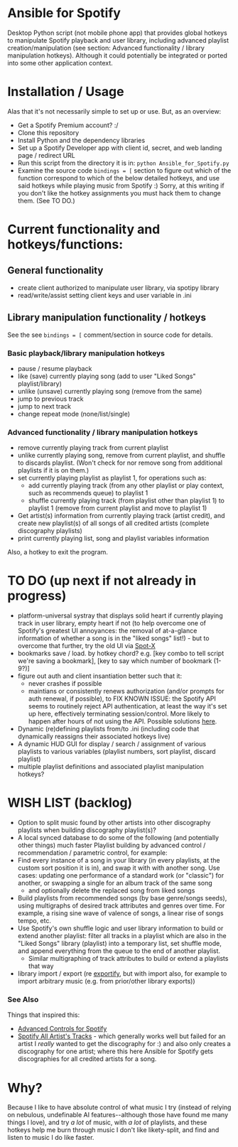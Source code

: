 # Ansible for Spotify
Desktop Python script (not mobile phone app) that provides global hotkeys to manipulate Spotify playback and user library, including advanced playlist creation/manipulation (see section: Advanced functionality / library manipulation hotkeys). Although it could potentially be integrated or ported into some other application context.

# Installation / Usage
Alas that it's not necessarily simple to set up or use. But, as an overview:
- Get a Spotify Premium account? :/
- Clone this repository
- Install Python and the dependency libraries
- Set up a Spotify Developer app with client id, secret, and web landing page / redirect URL
- Run this script from the directory it is in: `python Ansible_for_Spotify.py`
- Examine the source code `bindings = [` section to figure out which of the function correspond to which of the below detailed hotkeys, and use said hotkeys while playing music from Spotify :) Sorry, at this writing if you don't like the hotkey assignments you must hack them to change them. (See TO DO.)

# Current functionality and hotkeys/functions:
## General functionality
- create client authorized to manipulate user library, via spotipy library
- read/write/assist setting client keys and user variable in .ini

## Library manipulation functionality / hotkeys

See the see `bindings = [` comment/section in source code for details.

### Basic playback/library manipulation hotkeys
- pause / resume playback
- like (save) currently playing song (add to user "Liked Songs" playlist/library)
- unlike (unsave) currently playing song (remove from the same)
- jump to previous track
- jump to next track
- change repeat mode (none/list/single)

### Advanced functionality / library manipulation hotkeys
- remove currently playing track from current playlist
- unlike currently playing song, remove from current playlist, and shuffle to discards playlist. (Won't check for nor remove song from additional playlists if it is on them.)
- set currently playing playlist as playlist 1, for operations such as:
  - add currently playing track (from any other playlist or play context, such as recommends queue) to playlist 1
  - shuffle currently playing track (from playlist other than playlist 1) to playlist 1 (remove from current playlist and move to playlist 1)
- Get artist(s) information from currently playing track (artist credit), and create new playlist(s) of all songs of all credited artists (complete discography playlists)
- print currently playing list, song and playlist variables information

Also, a hotkey to exit the program.

# TO DO (up next if not already in progress)
- platform-universal systray that displays solid heart if currently playing track in user library, empty heart if not (to help overcome one of Spotify's greatest UI annoyances: the removal of at-a-glance information of whether a song is in the "liked songs" list!) - but to overcome that further, try the old UI via [Spot-X](https://github.com/SpotX-Official/SpotX) 
- bookmarks save / load. by hotkey chord? e.g. [key combo to tell script we're saving a bookmark], [key to say which number of bookmark (1-9?)]
- figure out auth and client insantiation better such that it:
  - never crashes if possible
  - maintians or consistently renews authorization (and/or prompts for auth renewal, if possible), to FIX KNOWN ISSUE: the Spotify API seems to routinely reject API authentication, at least the way it's set up here, effectively terminating session/control. More likely to happen after hours of not using the API. Possible solutions [here](https://stackoverflow.com/questions/48883731/refresh-token-spotipy).
- Dynamic (re)defining playlists from/to .ini (including code that dynamically reassigns their associated hotkeys live)
- A dynamic HUD GUI for display / search / assignment of various playlists to various variables (playlist numbers, sort playlist, discard playlist)
- multiple playlist definitions and associated playlist manipulation hotkeys?

# WISH LIST (backlog)
- Option to split music found by other artists into other discography playlists when building discography playlist(s)?
- A local synced database to do some of the following (and potentially other things) much faster
Playlist building by advanced control / recommendation / parametric control, for example:
- Find every instance of a song in your library (in every playlists, at the custom sort position it is in), and swap it with with another song. Use cases: updating one performance of a standard work (or "classic") for another, or swapping a single for an album track of the same song
  - and optionally delete the replaced song from liked songs
- Build playlists from recommended songs (by base genre/songs seeds), using multigraphs of desired track attributes and genres over time. For example, a rising sine wave of valence of songs, a linear rise of songs tempo, etc.
- Use Spotify's own shuffle logic and user library information to build or extend another playlist: filter all tracks in a playlist which are also in the "Liked Songs" library (playlist) into a temporary list, set shuffle mode, and append everything from the queue to the end of another playlist.
   - Similar multigraphing of track attributes to build or extend a playlists that way
- library import / export (re [exportify](https://exportify.net/), but with import also, for example to import arbitrary music (e.g. from prior/other library exports))

### See Also
Things that inspired this:
- [Advanced Controls for Spotify](https://spotifyadvancedcontrols.rekord.cloud/)
- [Spotify All Artist's Tracks](https://chromewebstore.google.com/detail/spotify-artists-all-songs/jdicfniianljldbajoghhnilmnghgmno) - which generally works well but failed for an artist I _really_ wanted to get the discography for :) and also only creates a discography for one artist; where this here Ansible for Spotify gets discographies for all credited artists for a song.

# Why?

Because I like to have absolute control of what music I try (instead of relying on nebulous, undefinable AI features--although those have found me many things I love), and try _a lot_ of music, with _a lot_ of playlists, and these hotkeys help me burn through music I don't like likety-split, and find and listen to music I do like faster.